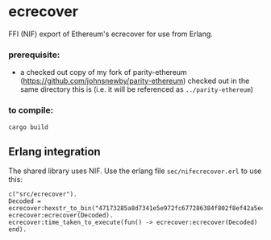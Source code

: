 # ecrecover
FFI (NIF) export of Ethereum's ecrecover for use from Erlang.

### prerequisite:
- a checked out copy of my fork of parity-ethereum (https://github.com/johnsnewby/parity-ethereum) checked out in the same directory this is (i.e. it will be referenced as `../parity-ethereum`)

### to compile:
`cargo build`

## Erlang integration

The shared library uses NIF. Use the erlang file `sec/nifecrecover.erl` to use this:

```
c("src/ecrecover").
Decoded = ecrecover:hexstr_to_bin("47173285a8d7341e5e972fc677286384f802f8ef42a5ec5f03bbfa254cb01fad000000000000000000000000000000000000000000000000000000000000001b650acf9d3f5f0a2c799776a1254355d5f4061762a237396a99a0e0e3fc2bcd6729514a0dacb2e623ac4abd157cb18163ff942280db4d5caad66ddf941ba12e03").
ecrecover:ecrecover(Decoded).
ecrecover:time_taken_to_execute(fun() -> ecrecover:ecrecover(Decoded) end).
```
